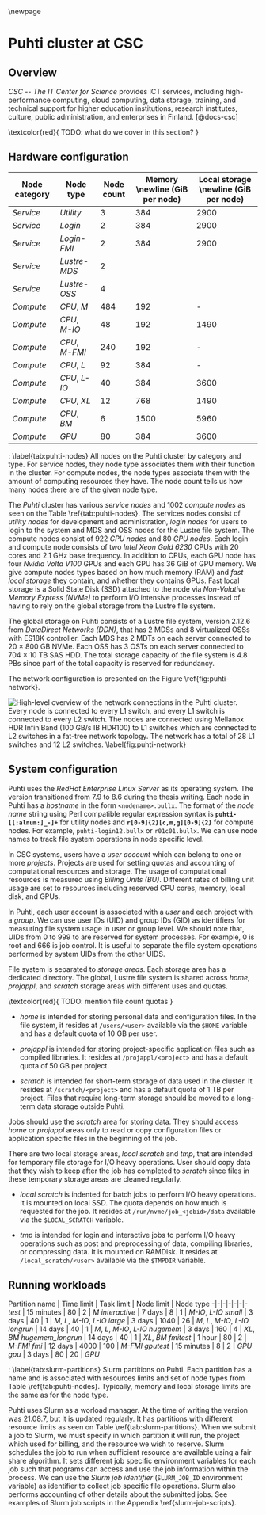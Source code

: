 \newpage

# Puhti cluster at CSC
## Overview
*CSC -- The IT Center for Science* provides ICT services, including high-performance computing, cloud computing, data storage, training, and technical support for higher education institutions, research institutes, culture, public administration, and enterprises in Finland.
[@docs-csc]

\textcolor{red}{
TODO: what do we cover in this section?
}


## Hardware configuration

Node category | Node type | Node count | Memory \newline (GiB per node) | Local storage \newline (GiB per node)
-|-|-|-|-
*Service* | *Utility* | 3 | 384 | 2900
*Service* | *Login* | 2 | 384 | 2900
*Service* | *Login-FMI* | 2 | 384 | 2900
*Service* | *Lustre-MDS* | 2 |   |  
*Service* | *Lustre-OSS* | 4 |   |  
*Compute* | *CPU*, *M* | 484 | 192 | -
*Compute* | *CPU*, *M-IO* | 48 | 192 | 1490
*Compute* | *CPU*, *M-FMI* | 240 | 192 | -
*Compute* | *CPU*, *L* | 92 | 384 | -
*Compute* | *CPU*, *L-IO* | 40 | 384 | 3600
*Compute* | *CPU*, *XL* | 12 | 768 | 1490
*Compute* | *CPU*, *BM* | 6 | 1500 | 5960
*Compute* | *GPU* | 80 | 384 | 3600

: \label{tab:puhti-nodes}
All nodes on the Puhti cluster by category and type.
For service nodes, they node type associates them with their function in the cluster.
For compute nodes, the node types associate them with the amount of computing resources they have.
The node count tells us how many nodes there are of the given node type.

The *Puhti* cluster has various *service nodes* and 1002 *compute nodes* as seen on the Table \ref{tab:puhti-nodes}.
The services nodes consist of *utility nodes* for development and administration, *login nodes* for users to login to the system and MDS and OSS nodes for the Lustre file system.
The compute nodes consist of 922 *CPU nodes* and 80 *GPU nodes*.
Each login and compute node consists of two *Intel Xeon Gold 6230* CPUs with 20 cores and 2.1 GHz base frequency.
In addition to CPUs, each GPU node has four *Nvidia Volta V100* GPUs and each GPU has 36 GiB of GPU memory.
We give compute nodes types based on how much memory (RAM) and *fast local storage* they contain, and whether they contains GPUs.
Fast local storage is a Solid State Disk (SSD) attached to the node via *Non-Volative Memory Express (NVMe)* to perform I/O intensive processes instead of having to rely on the global storage from the Lustre file system.

The global storage on Puhti consists of a Lustre file system, version 2.12.6 from *DataDirect Networks (DDN)*, that has 2 MDSs and 8 virtualized OSSs with ES18K controller.
Each MDS has 2 MDTs on each server connected to 20 $\times$ 800 GB NVMe.
Each OSS has 3 OSTs on each server connected to 704 $\times$ 10 TB SAS HDD.
The total storage capacity of the file system is 4.8 PBs since part of the total capacity is reserved for redundancy.

The network configuration is presented on the Figure \ref{fig:puhti-network}.

![
High-level overview of the network connections in the Puhti cluster.
Every node is connected to every L1 switch, and every L1 switch is connected to every L2 switch.
The nodes are connected using *Mellanox HDR InfiniBand* (100 GB/s IB HDR100) to L1 switches which are connected to L2 switches in a *fat-tree* network topology.
The network has a total of 28 L1 switches and 12 L2 switches.
\label{fig:puhti-network}
](figures/puhti-hardware.drawio.svg)


## System configuration
Puhti uses the *RedHat Enterprise Linux Server* as its operating system.
The version transitioned from 7.9 to 8.6 during the thesis writing.
Each node in Puhti has a *hostname* in the form `<nodename>.bullx`.
The format of the *node name* string using Perl compatible regular expression syntax is **`puhti-[[:alnum:]_-]+`** for utility nodes and **`r[0-9]{2}[c,m,g][0-9]{2}`** for compute nodes.
For example, `puhti-login12.bullx` or `r01c01.bullx`.
We can use node names to track file system operations in node specific level.

In CSC systems, users have a *user account* which can belong to one or more *projects*.
Projects are used for setting quotas and accounting of computational resources and storage.
The usage of computational resources is measured using *Billing Units (BU)*.
Different rates of billing unit usage are set to resources including reserved CPU cores, memory, local disk, and GPUs.

In Puhti, each user account is associated with a *user* and each project with a *group*.
We can use user IDs (UID) and group IDs (GID) as identifiers for measuring file system usage in user or group level.
We should note that, UIDs from 0 to 999 to are reserved for system processes.
For example, 0 is root and 666 is job control.
It is useful to separate the file system operations performed by system UIDs from the other UIDS.

File system is separated to *storage areas*.
Each storage area has a dedicated directory.
The global, Lustre file system is shared across *home*, *projappl*, and *scratch* storage areas with different uses and quotas.

\textcolor{red}{
TODO: mention file count quotas
}

- *home* is intended for storing personal data and configuration files.
In the file system, it resides at `/users/<user>` available via the `$HOME` variable and has a default quota of 10 GB per user.

- *projappl* is intended for storing project-specific application files such as compiled libraries.
It resides at `/projappl/<project>` and has a default quota of 50 GB per project.

- *scratch* is intended for short-term storage of data used in the cluster.
It resides at `/scratch/<project>` and has a default quota of 1 TB per project.
Files that require long-term storage should be moved to a long-term data storage outside Puhti.

Jobs should use the *scratch* area for storing data.
They should access *home* or *projappl* areas only to read or copy configuration files or application specific files in the beginning of the job.

There are two local storage areas, *local scratch* and *tmp*, that are intended for temporary file storage for I/O heavy operations.
User should copy data that they wish to keep after the job has completed to *scratch* since files in these temporary storage areas are cleaned regularly.

- *local scratch* is indented for batch jobs to perform I/O heavy operations.
It is mounted on local SSD.
The quota depends on how much is requested for the job.
It resides at `/run/nvme/job_<jobid>/data` available via the `$LOCAL_SCRATCH` variable.

- *tmp* is intended for login and interactive jobs to perform I/O heavy operations such as post and preprocessing of data, compiling libraries, or compressing data.
It is mounted on RAMDisk.
It resides at `/local_scratch/<user>` available via the `$TMPDIR` variable.


## Running workloads
Partition name | Time limit | Task limit | Node limit | Node type
-|-|-|-|-|-|-
*test* | 15 minutes | 80 | 2 | *M*
*interactive* | 7 days | 8 | 1 | *M-IO*, *L-IO*
*small* | 3 days |  40 | 1 | *M*, *L*, *M-IO*, *L-IO*
*large* | 3 days | 1040 | 26 | *M*, *L*, *M-IO*, *L-IO*
*longrun* | 14 days | 40 | 1 | *M*, *L*, *M-IO*, *L-IO*
*hugemem* | 3 days | 160 | 4 | *XL*, *BM*
*hugemem\_longrun* | 14 days | 40 | 1 | *XL*, *BM*
*fmitest* | 1 hour | 80 | 2 | *M-FMI*
*fmi* | 12 days | 4000 | 100 | *M-FMI*
*gputest* | 15 minutes | 8 | 2 | *GPU*
*gpu* | 3 days | 80 | 20 | *GPU*

: \label{tab:slurm-partitions}
Slurm partitions on Puhti.
Each partition has a name and is associated with resources limits and set of node types from Table \ref{tab:puhti-nodes}.
Typically, memory and local storage limits are the same as for the node type.

Puhti uses Slurm as a worload manager.
At the time of writing the version was 21.08.7, but it is updated regularly.
It has partitions with different resource limits as seen on Table \ref{tab:slurm-partitions}.
When we submit a job to Slurm, we must specify in which partition it will run, the project which used for billing, and the resource we wish to reserve.
Slurm schedules the job to run when sufficient resource are available using a fair share algorithm.
It sets different job specific environment variables for each job such that programs can access and use the job information within the process.
We can use the *Slurm job identifier* (`SLURM_JOB_ID` environment variable) as identifier to collect job specific file operations.
Slurm also performs accounting of other details about the submitted jobs.
See examples of Slurm job scripts in the Appendix \ref{slurm-job-scripts}.


